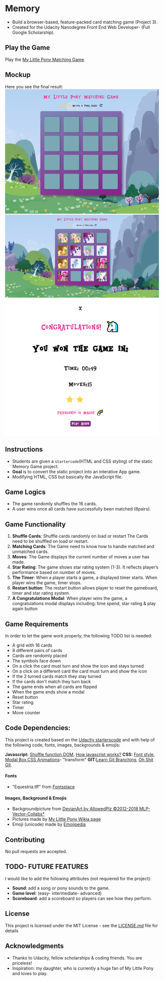 # Memory
- Build a browser-based, feature-packed card matching game (Project 3).
- Created for the Udacity Nanodegree Front End Web Developer- (Full Google Scholarship).

## Play the Game
Play the [My Little Pony Matching Game](https://dianavile.github.io/Memory/).

## Mockup
Here you see the final result:
![StartScreen](https://github.com/dianavile/Memory/blob/master/img/StartGame_Screen.png)
![Game](https://github.com/dianavile/Memory/blob/master/img/My_Litle_Pony_Matching_Game.png)
![Modal](https://github.com/dianavile/Memory/blob/master/img/Modal.png)

## Instructions
- Students are given a `startercode`(HTML and CSS styling) of the static Memory Game project.
- __Goal__ is to convert the static project into an interative App game. 
- Modifying HTML, CSS but basically the JavaScript file.

## Game Logics
- The game randomly shuffles the 16 cards. 
- A user wins once all cards have successfully been matched (8pairs).

## Game Functionality
1. __Shuffle Cards__: Shuffle cards randomly on load or restart
The Cards need to be shuffled on load or restart.
2. __Matching Cards__: 
The Game need to know how to handle matched and unmatched cards.
3. __Moves__: The Game displays the current number of moves a user has made.
4. __Star Rating__: The game shows star rating system (1-3). It reflects player’s performance based on number of moves. 
5. __The Timer__: When a player starts a game, a displayed timer starts. When player wins the game, timer stops.
6. __Restart button__: The restart button allows player to reset the gameboard, timer and star rating system.
7. __A Congratulations Modal__: When player wins the game, a congratulations modal displays
including: time spend, star rating & play again button 

## Game Requirements
In order to let the game work properly, the following TODO list is needed:
- A grid with 16 cards
- 8 different pairs of cards
- Cards are randomly placed 
- The symbols face down
- On a click the card must turn and show the icon and stays turned
- On a click on a different card the card must turn and show the icon
- If the 2 turned cards match they stay turned
- If the cards don't match they turn back
- The game ends when all cards are flipped
- When the game ends show a modal
- Reset button
- Star rating
- Timer
- Move counter

## Code Dependencies:
This project is created based on the [Udacity starterscode]()
and with help of the following code, fonts, images, backgrounds & emojis:

__Javascript:__ [Shuffle function](https://stackoverflow.com/questions/2450954/how-to-randomize-shuffle-a-javascript-array/2450976#2450976),[DOM](https://www.sitepoint.com/dom-manipulation-vanilla-javascript-no-jquery/), [How javascript works?](https://blog.sessionstack.com/how-does-javascript-actually-work-part-1-b0bacc073cf)
__CSS:__ [Font style](https://www.w3schools.com/cssref/css3_pr_font-face_rule.asp), [Modal Box](https://www.w3schools.com/howto/howto_css_modals.asp),[CSS Animations](https://css-tricks.com/almanac/properties/a/animation/)- "transform"
__GIT:__[Learn Git Branching](https://learngitbranching.js.org/), [Oh Shit Git](http://ohshitgit.com/).  

#### Fonts
- "Equestria.tff" from [Fontsplace](http://www.fontsplace.com/equestria-free-font-download.html)

#### Images, Background & Emojis
- Backgroundpicture from [DevianArt by AllowedPlz ©2012-2018 MLP-Vector-Collabs*](https://orig00.deviantart.net/0ffb/f/2012/142/d/7/bg1small2_by_mlp_vector_collabs-d50sego.png)
- Pictures made by [My Little Pony Wikia page](http://mlp.wikia.com/wiki/My_Little_Pony_Friendship_is_Magic_Wiki)
- Emoji (unicode) made by [Emojipedia](https://emojipedia.org/)

## Contributing

No pull requests are accepted.

## TODO- FUTURE FEATURES

I would like to add the following attributes (not requiered for the project):

- __Sound__: add a song or pony sounds to the game.
- __Game level__: (easy- intermediate- advanced)
- __Scoreboard__: add a scoreboard so players can see how they perform.

## License

This project is licensed under the MIT License - see the [LICENSE.md](LICENSE.md) file for details

## Acknowledgments

* Thanks to Udacity, fellow scholarships & coding friends. You are priceless!
* Inspiration: my daughter, who is currently a huge fan of My Little Pony and loves to play.
